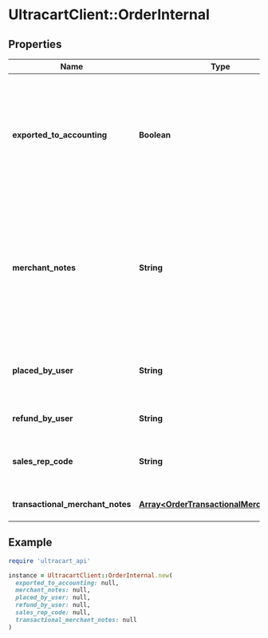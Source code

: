 # UltracartClient::OrderInternal

## Properties

| Name | Type | Description | Notes |
| ---- | ---- | ----------- | ----- |
| **exported_to_accounting** | **Boolean** | True if the order has been exported to QuickBooks. If QuickBooks is not configured, then this will already be true | [optional] |
| **merchant_notes** | **String** | Merchant notes.  Full notes in non-transactional mode.  Just used to write a new merchant note when transaction merchant notes enabled. | [optional] |
| **placed_by_user** | **String** | If placed via the BEOE, this is the user that placed the order | [optional] |
| **refund_by_user** | **String** | User that issued the refund | [optional] |
| **sales_rep_code** | **String** | Sales rep code associated with the order | [optional] |
| **transactional_merchant_notes** | [**Array&lt;OrderTransactionalMerchantNote&gt;**](OrderTransactionalMerchantNote.md) | Transactional merchant notes | [optional] |

## Example

```ruby
require 'ultracart_api'

instance = UltracartClient::OrderInternal.new(
  exported_to_accounting: null,
  merchant_notes: null,
  placed_by_user: null,
  refund_by_user: null,
  sales_rep_code: null,
  transactional_merchant_notes: null
)
```

